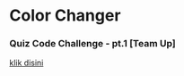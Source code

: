 # Color Changer

<h3>Quiz Code Challenge - pt.1 [Team Up]</h3>
<a href="https://audyningrum27.github.io/colorchanger/" target="_blank">klik disini</a>
